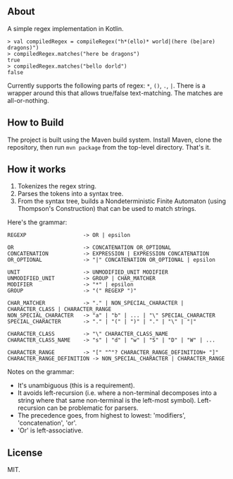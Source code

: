 ## About
A simple regex implementation in Kotlin.

```
> val compiledRegex = compileRegex("h*(ello)* world|(here (be|are) dragons)")
> compiledRegex.matches("here be dragons")
true
> compiledRegex.matches("bello dorld")
false
```

Currently supports the following parts of regex: `*`, `()`, `.`, `|`. There is a wrapper around this that allows true/false text-matching. The matches are all-or-nothing.

## How to Build
The project is built using the Maven build system. Install Maven, clone the repository, then run `mvn package` from the top-level directory. That's it.

## How it works
1. Tokenizes the regex string.
2. Parses the tokens into a syntax tree.
3. From the syntax tree, builds a Nondeterministic Finite Automaton (using Thompson's Construction) that can be used to match strings.

Here's the grammar:

```
REGEXP                  -> OR | epsilon

OR                      -> CONCATENATION OR_OPTIONAL
CONCATENATION           -> EXPRESSION | EXPRESSION CONCATENATION
OR_OPTIONAL             -> "|" CONCATENATION OR_OPTIONAL | epsilon

UNIT                    -> UNMODIFIED_UNIT MODIFIER
UNMODIFIED_UNIT         -> GROUP | CHAR_MATCHER
MODIFIER                -> "*" | epsilon
GROUP                   -> "(" REGEXP ")"

CHAR_MATCHER            -> "." | NON_SPECIAL_CHARACTER | CHARACTER_CLASS | CHARACTER_RANGE
NON_SPECIAL_CHARACTER   -> "a" | "b" | ... | "\" SPECIAL_CHARACTER
SPECIAL_CHARACTER       -> "." | "(" | ")" | "." | "\" | "|"

CHARACTER_CLASS         -> "\" CHARACTER_CLASS_NAME
CHARACTER_CLASS_NAME    -> "s" | "d" | "w" | "S" | "D" | "W" | ...

CHARACTER_RANGE         -> "[" "^"? CHARACTER_RANGE_DEFINITION+ "]"
CHARACTER_RANGE_DEFINITION -> NON_SPECIAL_CHARACTER | CHARACTER_RANGE
```

Notes on the grammar:
* It's unambiguous (this is a requirement).
* It avoids left-recursion (i.e. where a non-terminal decomposes into
a string where that same non-terminal is the left-most symbol). Left-recursion
can be problematic for parsers.
* The precedence goes, from highest to lowest: 'modifiers', 'concatenation', 'or'.
* 'Or' is left-associative.

## License
MIT.
